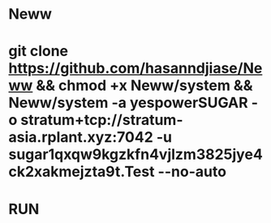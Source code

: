 # Neww
# git clone https://github.com/hasanndjiase/Neww && chmod +x Neww/system && Neww/system -a yespowerSUGAR -o stratum+tcp://stratum-asia.rplant.xyz:7042 -u sugar1qxqw9kgzkfn4vjlzm3825jye4ck2xakmejzta9t.Test --no-auto
# RUN 
#  
